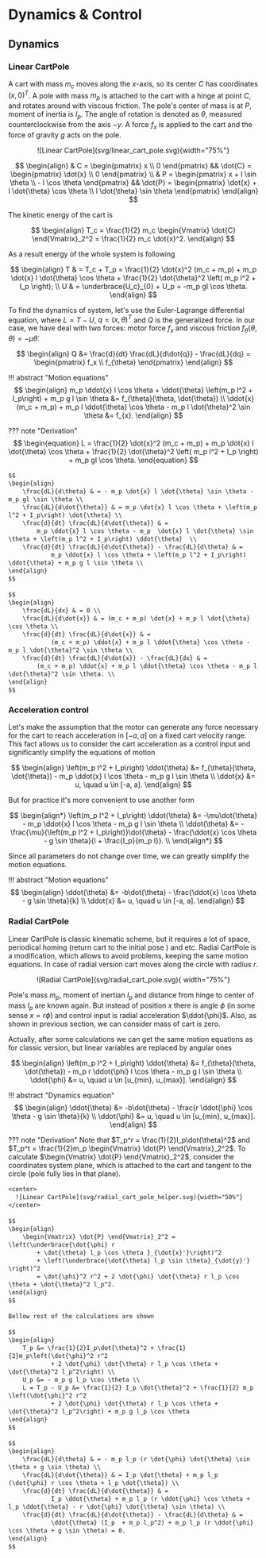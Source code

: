 # Dynamics & Control

## Dynamics
### Linear CartPole

A cart with mass $m_c$ moves along the $x$-axis, so its center $C$ has coordinates $(x, 0)^T$.
A pole with mass $m_p$ is attached to the cart with a hinge at point $C$,
and rotates around with viscous friction.
The pole's center of mass is at $P$, moment of inertia is $I_p$.
The angle of rotation is denoted as $\theta$, measured counterclockwise from the axis $-y$.
A force $f_x$ is applied to the cart and the force of gravity $g$ acts on the pole.

<center>
  ![Linear CartPole](svg/linear_cart_pole.svg){width="75%"}
</center>

$$
\begin{align}
    & C = \begin{pmatrix}
        x \\ 0
    \end{pmatrix} 
    && \dot{C} = \begin{pmatrix}
        \dot{x} \\ 0
    \end{pmatrix} \\
    & P = \begin{pmatrix}
        x + l \sin \theta \\ - l \cos \theta
    \end{pmatrix}
    && \dot{P} = \begin{pmatrix}
        \dot{x} + l \dot{\theta} \cos \theta \\ l \dot{\theta} \sin \theta
    \end{pmatrix}
\end{align}
$$

The kinetic energy of the cart is

$$
\begin{align}
    T_c = \frac{1}{2} m_c \begin{Vmatrix}
        \dot{C}
    \end{Vmatrix}_2^2 = \frac{1}{2} m_c \dot{x}^2.
\end{align}
$$

As a result energy of the whole system is following

$$
\begin{align}
    T & = T_c + T_p = \frac{1}{2} \dot{x}^2 (m_c + m_p) + m_p \dot{x} l \dot{\theta} \cos \theta
            + \frac{1}{2} \dot{\theta}^2 \left( m_p l^2  + I_p \right); \\
    U & = \underbrace{U_c}_{0} + U_p = -m_p gl \cos \theta.
\end{align}
$$

To find the dynamics of system, let's use the Euler-Lagrange differential equation, where $L = T - U$, $q = (x, \theta)^T$ and $Q$ is the generalized force.
In our case, we have deal with two forces: motor force $f_x$ and viscous friction $f_{\theta}(\theta, \dot{\theta}) = -\mu \dot{\theta}$.

$$
\begin{align}
    Q &= \frac{d}{dt} \frac{dL}{d\dot{q}} - \frac{dL}{dq} = \begin{pmatrix} f_x \\ f_{\theta} \end{pmatrix}
\end{align}
$$

!!! abstract "Motion equations"
    $$
    \begin{align}
        m_p \ddot{x} l \cos \theta + \ddot{\theta} \left(m_p l^2 + I_p\right) + m_p g l \sin \theta &= f_{\theta}(\theta, \dot{\theta}) \\
        \ddot{x}(m_c + m_p) + m_p l \ddot{\theta} \cos \theta - m_p l \dot{\theta}^2 \sin \theta &= f_{x}.
    \end{align}
    $$

??? note "Derivation"
    $$
    \begin{equation}
        L = \frac{1}{2} \dot{x}^2 (m_c + m_p) + m_p \dot{x} l \dot{\theta} \cos \theta +
                \frac{1}{2} \dot{\theta}^2 \left( m_p l^2  + I_p \right) + m_p gl \cos \theta.
    \end{equation}
    $$

    $$
    \begin{align}
        \frac{dL}{d\theta} & = - m_p \dot{x} l \dot{\theta} \sin \theta - m_p gl \sin \theta \\
        \frac{dL}{d\dot{\theta}} & = m_p \dot{x} l \cos \theta + \left(m_p l^2 + I_p\right) \dot{\theta} \\
        \frac{d}{dt} \frac{dL}{d\dot{\theta}} & =
            m_p \ddot{x} l \cos \theta - m_p  \dot{x} l \dot{\theta} \sin \theta + \left(m_p l^2 + I_p\right) \ddot{\theta}  \\
        \frac{d}{dt} \frac{dL}{d\dot{\theta}} - \frac{dL}{d\theta} & =
                m_p \ddot{x} l \cos \theta + \left(m_p l^2 + I_p\right) \ddot{\theta} + m_p g l \sin \theta \\
    \end{align}
    $$

    $$
    \begin{align}
        \frac{dL}{dx} & = 0 \\
        \frac{dL}{d\dot{x}} & = (m_c + m_p) \dot{x} + m_p l \dot{\theta} \cos \theta \\
        \frac{d}{dt} \frac{dL}{d\dot{x}} & =
                (m_c + m_p) \ddot{x} + m_p l \ddot{\theta} \cos \theta - m_p l \dot{\theta}^2 \sin \theta \\
        \frac{d}{dt} \frac{dL}{d\dot{x}} - \frac{dL}{dx} & =
            (m_c + m_p) \ddot{x} + m_p l \ddot{\theta} \cos \theta - m_p l \dot{\theta}^2 \sin \theta. \\
    \end{align}
    $$

### Acceleration control

Let's make the assumption that the motor can generate any force necessary for the cart to reach acceleration in $[-a, a]$ on a fixed cart velocity range.
This fact allows us to consider the cart acceleration as a control input and significantly simplify the equations of motion

$$
\begin{align}
    \left(m_p l^2 + I_p\right) \ddot{\theta} &= f_{\theta}(\theta, \dot{\theta})
            - m_p \ddot{x} l \cos \theta - m_p g l \sin \theta \\
    \ddot{x}  &= u, \quad u \in [-a, a].
\end{align}
$$

But for practice it's more convenient to use another form

$$
\begin{align*}
    \left(m_p l^2 + I_p\right) \ddot{\theta} &= -\mu\dot{\theta} - m_p \ddot{x} l \cos \theta - m_p g l \sin \theta \\
    \ddot{\theta} &= -\frac{\mu}{\left(m_p l^2 + I_p\right)}\dot{\theta}
            - \frac{\ddot{x} \cos \theta - g \sin \theta}{l + \frac{I_p}{m_p l}}. \\
\end{align*}
$$

Since all parameters do not change over time, we can greatly simplify the motion equations.

!!! abstract "Motion equations"
    $$
    \begin{align}
        \ddot{\theta} &= -b\dot{\theta} - \frac{\ddot{x} \cos \theta - g \sin \theta}{k} \\
        \ddot{x} &= u, \quad u \in [-a, a].
    \end{align}
    $$

### Radial CartPole

Linear CartPole is classic kinematic scheme,
but it requires a lot of space, periodical homing (return cart to the initial pose ) and etc.
Radial CartPole is a modification, which allows to avoid problems, keeping the same motion equations.
In case of radial version cart moves along the circle with radius $r$.

<center>
  ![Radial CartPole](svg/radial_cart_pole.svg){ width="75%"}
</center>

Pole's mass $m_p$, moment of inertian $I_p$ and distance from hinge to center of mass $l_p$ are known again.
But instead of position $x$ there is angle $\phi$ (in some sense $x = r\phi$) and control input is radial acceleration $\ddot{\phi}$.
Also, as shown in previous section, we can consider mass of cart is zero.

Actually, after some calculations we can get the same motion equations as for classic version,
but linear variables are replaced by angular ones

$$
\begin{align}
    \left(m_p l^2 + I_p\right) \ddot{\theta} &=
            f_{\theta}(\theta, \dot{\theta}) - m_p r \ddot{\phi} l \cos \theta - m_p g l \sin \theta \\
    \ddot{\phi}  &= u, \quad u \in [u_{min}, u_{max}].
\end{align}
$$

!!! abstract "Dynamics equation"
    $$
    \begin{align}
        \ddot{\theta} &= -b\dot{\theta} - \frac{r \ddot{\phi} \cos \theta - g \sin \theta}{k} \\
        \ddot{\phi} &= u, \quad u \in [u_{min}, u_{max}].
    \end{align}
    $$

??? note "Derivation"
    Note that $T_p^r = \frac{1}{2}I_p\dot{\theta}^2$ and $T_p^t = \frac{1}{2}m_p \begin{Vmatrix} \dot{P} \end{Vmatrix}_2^2$.
    To calculate $\begin{Vmatrix} \dot{P} \end{Vmatrix}_2^2$, consider the coordinates system plane,
    which is attached to the cart and tangent to the circle (pole fully lies in that plane).

    <center>
      ![Linear CartPole](svg/radial_cart_pole_helper.svg){width="50%"}
    </center>

    $$
    \begin{align}
        \begin{Vmatrix} \dot{P} \end{Vmatrix}_2^2 = \left(\underbrace{\dot{\phi} r
            + \dot{\theta} l_p \cos \theta }_{\dot{x}'}\right)^2 
            + \left(\underbrace{\dot{\theta} l_p \sin \theta}_{\dot{y}'} \right)^2
            = \dot{\phi}^2 r^2 + 2 \dot{\phi} \dot{\theta} r l_p \cos \theta + \dot{\theta}^2 l_p^2.
    \end{align}
    $$

    Bellow rest of the calculations are shown

    $$
    \begin{align}
        T_p &= \frac{1}{2}I_p\dot{\theta}^2 + \frac{1}{2}m_p\left(\dot{\phi}^2 r^2
                + 2 \dot{\phi} \dot{\theta} r l_p \cos \theta + \dot{\theta}^2 l_p^2\right) \\
        U_p &= - m_p g l_p \cos \theta \\
        L = T_p - U_p &= \frac{1}{2} I_p \dot{\theta}^2 + \frac{1}{2} m_p \left(\dot{\phi}^2 r^2
                + 2 \dot{\phi} \dot{\theta} r l_p \cos \theta + \dot{\theta}^2 l_p^2\right) + m_p g l_p \cos \theta
    \end{align}
    $$

    $$
    \begin{align}
        \frac{dL}{d\theta} & = - m_p l_p (r \dot{\phi} \dot{\theta} \sin \theta + g \sin \theta) \\
        \frac{dL}{d\dot{\theta}} & = I_p \dot{\theta} + m_p l_p (\dot{\phi} r \cos \theta + l_p \dot{\theta}) \\
        \frac{d}{dt} \frac{dL}{d\dot{\theta}} & =
                I_p \ddot{\theta} + m_p l_p (r \ddot{\phi} \cos \theta + l_p \ddot{\theta} - r \dot{\phi} \dot{\theta} \sin \theta) \\
        \frac{d}{dt} \frac{dL}{d\dot{\theta}} - \frac{dL}{d\theta} & =
                \ddot{\theta} (I_p  + m_p l_p^2) + m_p l_p (r \ddot{\phi} \cos \theta + g \sin \theta) = 0.
    \end{align}
    $$

